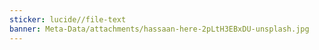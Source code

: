 ```yaml
---
sticker: lucide//file-text
banner: Meta-Data/attachments/hassaan-here-2pLtH3EBxDU-unsplash.jpg
---
```

